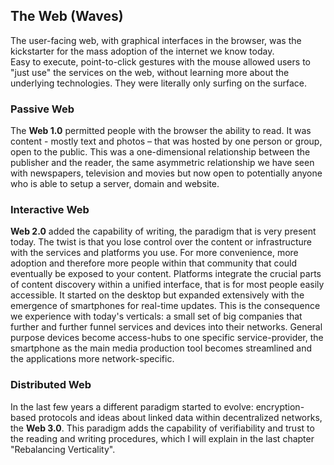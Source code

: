 ## The Web (Waves)
The user-facing web, with graphical interfaces in the browser, was the kickstarter for the mass adoption of the internet we know today.   
Easy to execute, point-to-click gestures with the mouse allowed users to "just use" the services on the web, without learning more about the underlying technologies. They were literally only surfing on the surface.

### Passive Web
The **Web 1.0** permitted people with the browser the ability to read.
It was content - mostly text and photos – that was hosted by one person or group, open to the public. This was a one-dimensional relationship between the publisher and the reader, the same asymmetric relationship we have seen with newspapers, television and movies but now open to potentially anyone who is able to setup a server, domain and website.

### Interactive Web
**Web 2.0** added the capability of writing, the paradigm that is very present today. The twist is that you lose control over the content or infrastructure with the services and platforms you use. For more convenience, more adoption and therefore more people within that community that could eventually be exposed to your content. Platforms integrate the crucial parts of content discovery within a unified interface, that is for most people easily accessible. It started on the desktop but expanded extensively with the emergence of smartphones for real-time updates.
This is the consequence we experience with today's verticals: a small set of big companies that further and further funnel services and devices into their networks. General purpose devices become access-hubs to one specific service-provider, the smartphone as the main media production tool becomes streamlined and the applications more network-specific.

### Distributed Web
In the last few years a different paradigm started to evolve: encryption-based protocols and ideas about linked data within decentralized networks, the **Web 3.0**. This paradigm adds the capability of verifiability and trust to the reading and writing procedures, which I will explain in the last chapter "Rebalancing Verticality".
